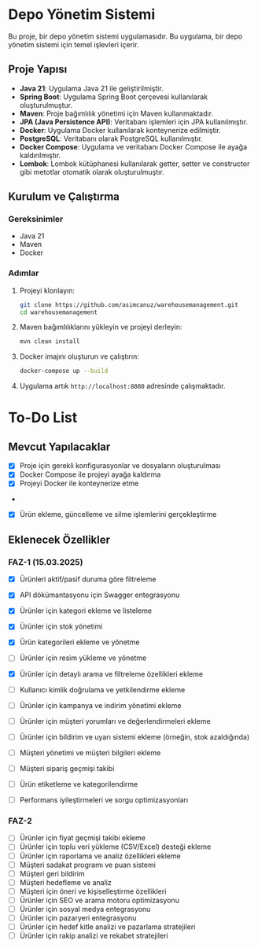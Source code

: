 # Depo Yönetim Sistemi

Bu proje, bir depo yönetim sistemi uygulamasıdır. Bu uygulama, bir depo yönetim sistemi için temel işlevleri içerir.

## Proje Yapısı

- **Java 21**: Uygulama Java 21 ile geliştirilmiştir.
- **Spring Boot**: Uygulama Spring Boot çerçevesi kullanılarak oluşturulmuştur.
- **Maven**: Proje bağımlılık yönetimi için Maven kullanmaktadır.
- **JPA (Java Persistence API)**: Veritabanı işlemleri için JPA kullanılmıştır.
- **Docker**: Uygulama Docker kullanılarak konteynerize edilmiştir.
- **PostgreSQL**: Veritabanı olarak PostgreSQL kullanılmıştır.
- **Docker Compose**: Uygulama ve veritabanı Docker Compose ile ayağa kaldırılmıştır.
- **Lombok**: Lombok kütüphanesi kullanılarak getter, setter ve constructor gibi metotlar otomatik olarak oluşturulmuştır.

## Kurulum ve Çalıştırma

### Gereksinimler

- Java 21
- Maven
- Docker

### Adımlar

1. Projeyi klonlayın:
    ```sh
    git clone https://github.com/asimcanuz/warehousemanagement.git
    cd warehousemanagement
    ```

2. Maven bağımlılıklarını yükleyin ve projeyi derleyin:
    ```sh
    mvn clean install
    ```

3. Docker imajını oluşturun ve çalıştırın:
    ```sh
    docker-compose up --build
    ```

4. Uygulama artık `http://localhost:8080` adresinde çalışmaktadır.

# To-Do List

## Mevcut Yapılacaklar
- [x] Proje için gerekli konfigurasyonlar ve dosyaların oluşturulması
- [x] Docker Compose ile projeyi ayağa kaldırma
- [x] Projeyi Docker ile konteynerize etme
-
- [x] Ürün ekleme, güncelleme ve silme işlemlerini gerçekleştirme

## Eklenecek Özellikler
### FAZ-1 (15.03.2025)
- [x] Ürünleri aktif/pasif duruma göre filtreleme
- [x] API dökümantasyonu için Swagger entegrasyonu
- [x] Ürünler için kategori ekleme ve listeleme
- [x] Ürünler için stok yönetimi
- [x] Ürün kategorileri ekleme ve yönetme
- [ ] Ürünler için resim yükleme ve yönetme
- [X] Ürünler için detaylı arama ve filtreleme özellikleri ekleme
- [ ] Kullanıcı kimlik doğrulama ve yetkilendirme ekleme
- [ ] Ürünler için kampanya ve indirim yönetimi ekleme
- [ ] Ürünler için müşteri yorumları ve değerlendirmeleri ekleme
- [ ] Ürünler için bildirim ve uyarı sistemi ekleme (örneğin, stok azaldığında)
- [ ] Müşteri yönetimi ve müşteri bilgileri ekleme
- [ ] Müşteri sipariş geçmişi takibi
- [ ] Ürün etiketleme ve kategorilendirme
- [ ] Performans iyileştirmeleri ve sorgu optimizasyonları


### FAZ-2
- [ ] Ürünler için fiyat geçmişi takibi ekleme
- [ ] Ürünler için toplu veri yükleme (CSV/Excel) desteği ekleme
- [ ] Ürünler için raporlama ve analiz özellikleri ekleme
- [ ] Müşteri sadakat programı ve puan sistemi
- [ ] Müşteri geri bildirim
- [ ] Müşteri hedefleme ve analiz
- [ ] Müşteri için öneri ve kişiselleştirme özellikleri
- [ ] Ürünler için SEO ve arama motoru optimizasyonu
- [ ] Ürünler için sosyal medya entegrasyonu
- [ ] Ürünler için pazaryeri entegrasyonu
- [ ] Ürünler için hedef kitle analizi ve pazarlama stratejileri
- [ ] Ürünler için rakip analizi ve rekabet stratejileri
